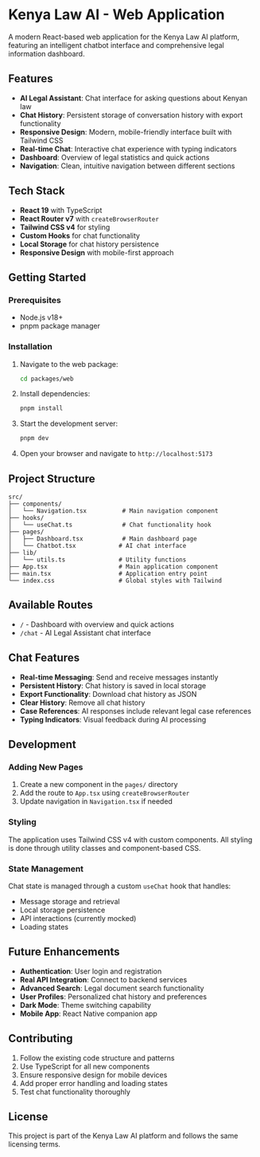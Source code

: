 # Kenya Law AI - Web Application

A modern React-based web application for the Kenya Law AI platform, featuring an intelligent chatbot interface and comprehensive legal information dashboard.

## Features

- **AI Legal Assistant**: Chat interface for asking questions about Kenyan law
- **Chat History**: Persistent storage of conversation history with export functionality
- **Responsive Design**: Modern, mobile-friendly interface built with Tailwind CSS
- **Real-time Chat**: Interactive chat experience with typing indicators
- **Dashboard**: Overview of legal statistics and quick actions
- **Navigation**: Clean, intuitive navigation between different sections

## Tech Stack

- **React 19** with TypeScript
- **React Router v7** with `createBrowserRouter`
- **Tailwind CSS v4** for styling
- **Custom Hooks** for chat functionality
- **Local Storage** for chat history persistence
- **Responsive Design** with mobile-first approach

## Getting Started

### Prerequisites

- Node.js v18+ 
- pnpm package manager

### Installation

1. Navigate to the web package:
   ```bash
   cd packages/web
   ```

2. Install dependencies:
   ```bash
   pnpm install
   ```

3. Start the development server:
   ```bash
   pnpm dev
   ```

4. Open your browser and navigate to `http://localhost:5173`

## Project Structure

```
src/
├── components/
│   └── Navigation.tsx          # Main navigation component
├── hooks/
│   └── useChat.ts              # Chat functionality hook
├── pages/
│   ├── Dashboard.tsx           # Main dashboard page
│   └── Chatbot.tsx            # AI chat interface
├── lib/
│   └── utils.ts               # Utility functions
├── App.tsx                    # Main application component
├── main.tsx                   # Application entry point
└── index.css                  # Global styles with Tailwind
```

## Available Routes

- `/` - Dashboard with overview and quick actions
- `/chat` - AI Legal Assistant chat interface

## Chat Features

- **Real-time Messaging**: Send and receive messages instantly
- **Persistent History**: Chat history is saved in local storage
- **Export Functionality**: Download chat history as JSON
- **Clear History**: Remove all chat history
- **Case References**: AI responses include relevant legal case references
- **Typing Indicators**: Visual feedback during AI processing

## Development

### Adding New Pages

1. Create a new component in the `pages/` directory
2. Add the route to `App.tsx` using `createBrowserRouter`
3. Update navigation in `Navigation.tsx` if needed

### Styling

The application uses Tailwind CSS v4 with custom components. All styling is done through utility classes and component-based CSS.

### State Management

Chat state is managed through a custom `useChat` hook that handles:
- Message storage and retrieval
- Local storage persistence
- API interactions (currently mocked)
- Loading states

## Future Enhancements

- **Authentication**: User login and registration
- **Real API Integration**: Connect to backend services
- **Advanced Search**: Legal document search functionality
- **User Profiles**: Personalized chat history and preferences
- **Dark Mode**: Theme switching capability
- **Mobile App**: React Native companion app

## Contributing

1. Follow the existing code structure and patterns
2. Use TypeScript for all new components
3. Ensure responsive design for mobile devices
4. Add proper error handling and loading states
5. Test chat functionality thoroughly

## License

This project is part of the Kenya Law AI platform and follows the same licensing terms.
